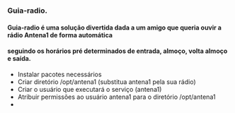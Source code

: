 ### Guia-radio.

#### Guia-radio é uma solução divertida dada a um amigo que queria ouvir a rádio Antena1 de forma automática 
#### seguindo os horários pré determinados de entrada, almoço, volta almoço e saída.


- Instalar pacotes necessários
- Criar diretório /opt/antena1 (substitua antena1 pela sua rádio)
- Criar o usuário que executará o serviço (antena1)
- Atribuir permissões ao usuário antena1 para o diretório /opt/antena1
- 
